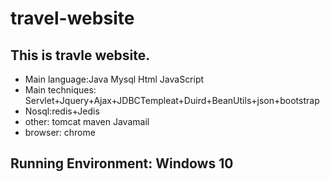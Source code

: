 # travel-website
## This is travle website.
  * Main language:Java Mysql Html JavaScript 
  * Main techniques: Servlet+Jquery+Ajax+JDBCTempleat+Duird+BeanUtils+json+bootstrap
  * Nosql:redis+Jedis
  * other: tomcat maven Javamail
  * browser: chrome
## Running Environment: Windows 10
